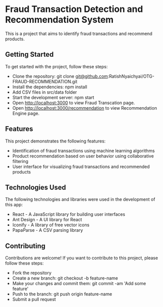 # Fraud Transaction Detection and Recommendation System
This is a project that aims to identify fraud transactions and recommend products.

## Getting Started
To get started with the project, follow these steps:

- Clone the repository: git clone git@github.com:RatishNyaichyai/OTG-FRAUD-RECOMMENDATION.git
- Install the dependencies: npm install
- Add CSV files in src/data folder
- Start the development server: npm start
- Open [http://localhost:3000](http://localhost:3000) to view Fraud Transcation page.
- Open [http://localhost:3000/recommendation](http://localhost:3000/recommendation) to view Recommendation Engine page.

## Features
This project demonstrates the following features:

- Identification of fraud transactions using machine learning algorithms
- Product recommendation based on user behavior using collaborative filtering
- User interface for visualizing fraud transactions and recommended products

## Technologies Used
The following technologies and libraries were used in the development of this app:

- React - A JavaScript library for building user interfaces
- Ant Design - A UI library for React
- Iconify - A library of free vector icons
- PapaParse - A CSV parsing library

## Contributing
Contributions are welcome! If you want to contribute to this project, please follow these steps:

- Fork the repository
- Create a new branch: git checkout -b feature-name
- Make your changes and commit them: git commit -am 'Add some feature'
- Push to the branch: git push origin feature-name
- Submit a pull request
